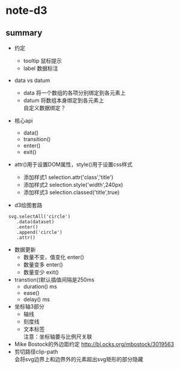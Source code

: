 # note-d3

## summary



- 约定
    - tooltip 鼠标提示
    - label 数据标注
- data vs datum
    - data 将一个数组的各项分别绑定到各元素上
    - datum 将数组本身绑定到各元素上  
自定义数据绑定？

- 核心api
    - data()
    - transition()
    - enter()
    - exit()
    
- attr()用于设置DOM属性，style()用于设置css样式  
    - 添加样式1 selection.attr('class','title')  
    - 添加样式2 selection.style('width',240px)
    - 添加样式3 selection.classed('title',true)

- d3绘图套路
```
 svg.selectAll('circle')
    .data(dataset)
    .enter()
    .append('circle')
    .attr()
```
- 数据更新
    - 数量不变，值变化 enter()
    - 数量变多 enter()
    - 数量变少 exit()
- transtion()默认插值间隔是250ms
    - duration() ms
    - ease() 
    - delay() ms
- 坐标轴3部分
    - 轴线
    - 刻度线
    - 文本标签  
注意：坐标轴要与比例尺关联    
- Mike Bostock的外边距约定 http://bl.ocks.org/mbostock/3019563
- 剪切路径clip-path  
会将svg边界上和边界外的元素超出svg矩形的部分隐藏
